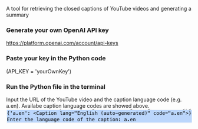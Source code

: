 A tool for retrieving the closed captions of YouTube videos and generating a summary

### Generate your own OpenAI API key
https://platform.openai.com/account/api-keys
### Paste your key in the Python code
(API_KEY = 'yourOwnKey')
### Run the Python file in the terminal
Input the URL of the YouTube video and the caption language code (e.g. a.en). Availabe caption language codes are showed above.
![Image text](https://github.com/AnhZhang1994/TubeSummary/blob/main/img/captionSelection.png)
